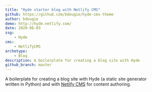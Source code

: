 ```yaml
---
title: "Hyde starter blog with Netlify CMS"
github: https://github.com/bdougie/hyde-cms-theme
author: bdougie
demo: http://hyde.netlify.com/
date: 2020-06-03
ssg:
    - Hyde
cms:
    - NetlifyCMS
archetype:
    - Blog
description: A boilerplate for creating a blog site with Hyde
github_branch: master
---
```


A boilerplate for creating a blog site with Hyde (a static site generator written in Python) and with [Netlify CMS](https://www.netlifycms.org) for content authoring.